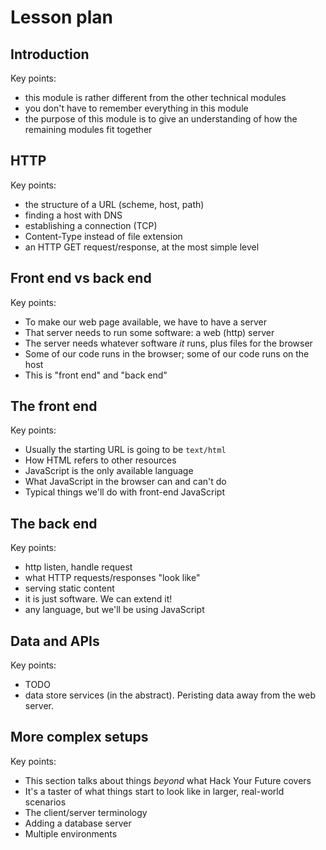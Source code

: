 # Lesson plan

## Introduction

Key points:

- this module is rather different from the other technical modules
- you don't have to remember everything in this module
- the purpose of this module is to give an understanding of how the remaining modules fit together

## HTTP

Key points:

- the structure of a URL (scheme, host, path)
- finding a host with DNS
- establishing a connection (TCP)
- Content-Type instead of file extension
- an HTTP GET request/response, at the most simple level

## Front end vs back end

Key points:

- To make our web page available, we have to have a server
- That server needs to run some software: a web (http) server
- The server needs whatever software _it_ runs, plus files for the browser
- Some of our code runs in the browser; some of our code runs on the host
- This is "front end" and "back end"

## The front end

Key points:

- Usually the starting URL is going to be `text/html`
- How HTML refers to other resources
- JavaScript is the only available language
- What JavaScript in the browser can and can't do
- Typical things we'll do with front-end JavaScript

## The back end

Key points:

- http listen, handle request
- what HTTP requests/responses "look like"
- serving static content
- it is just software. We can extend it!
- any language, but we'll be using JavaScript

## Data and APIs

Key points:

- TODO
- data store services (in the abstract). Peristing data away from the web server.

## More complex setups

Key points:

- This section talks about things _beyond_ what Hack Your Future covers
- It's a taster of what things start to look like in larger, real-world scenarios
- The client/server terminology
- Adding a database server
- Multiple environments